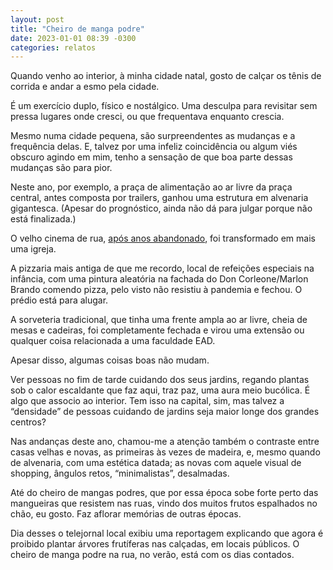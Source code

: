 ```yaml
---
layout: post
title: "Cheiro de manga podre"
date: 2023-01-01 08:39 -0300
categories: relatos
---
```

Quando venho ao interior, à minha cidade natal, gosto de calçar os tênis de corrida e andar a esmo pela cidade.

É um exercício duplo, físico e nostálgico. Uma desculpa para revisitar sem pressa lugares onde cresci, ou que frequentava enquanto crescia.

Mesmo numa cidade pequena, são surpreendentes as mudanças e a frequência delas. E, talvez por uma infeliz coincidência ou algum viés obscuro agindo em mim, tenho a sensação de que boa parte dessas mudanças são para pior.

Neste ano, por exemplo, a praça de alimentação ao ar livre da praça central, antes composta por trailers, ganhou uma estrutura em alvenaria gigantesca. (Apesar do prognóstico, ainda não dá para julgar porque não está finalizada.)

O velho cinema de rua, [após anos abandonado](https://blog.ghed.in/cinema-de-rua/), foi transformado em mais uma igreja.

A pizzaria mais antiga de que me recordo, local de refeições especiais na infância, com uma pintura aleatória na fachada do Don Corleone/Marlon Brando comendo pizza, pelo visto não resistiu à pandemia e fechou. O prédio está para alugar.

A sorveteria tradicional, que tinha uma frente ampla ao ar livre, cheia de mesas e cadeiras, foi completamente fechada e virou uma extensão ou qualquer coisa relacionada a uma faculdade EAD.

Apesar disso, algumas coisas boas não mudam.

Ver pessoas no fim de tarde cuidando dos seus jardins, regando plantas sob o calor escaldante que faz aqui, traz paz, uma aura meio bucólica. É algo que associo ao interior. Tem isso na capital, sim, mas talvez a “densidade” de pessoas cuidando de jardins seja maior longe dos grandes centros?

Nas andanças deste ano, chamou-me a atenção também o contraste entre casas velhas e novas, as primeiras às vezes de madeira, e, mesmo quando de alvenaria, com uma estética datada; as novas com aquele visual de shopping, ângulos retos, “minimalistas”, desalmadas.

Até do cheiro de mangas podres, que por essa época sobe forte perto das mangueiras que resistem nas ruas, vindo dos muitos frutos espalhados no chão, eu gosto. Faz aflorar memórias de outras épocas.

Dia desses o telejornal local exibiu uma reportagem explicando que agora é proibido plantar árvores frutíferas nas calçadas, em locais públicos. O cheiro de manga podre na rua, no verão, está com os dias contados.